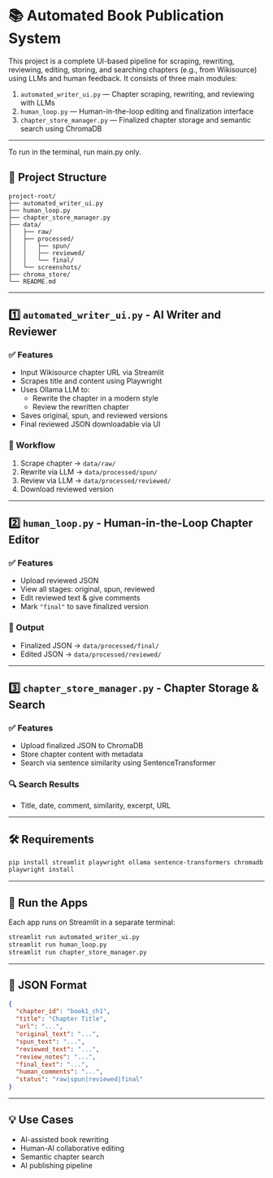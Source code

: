 
# 📚 Automated Book Publication System

This project is a complete UI-based pipeline for scraping, rewriting, reviewing, editing, storing, and searching chapters (e.g., from Wikisource) using LLMs and human feedback. It consists of three main modules:

1. `automated_writer_ui.py` — Chapter scraping, rewriting, and reviewing with LLMs  
2. `human_loop.py` — Human-in-the-loop editing and finalization interface  
3. `chapter_store_manager.py` — Finalized chapter storage and semantic search using ChromaDB

---
To run in the terminal, run main.py only.
## 📁 Project Structure

```
project-root/
├── automated_writer_ui.py
├── human_loop.py
├── chapter_store_manager.py
├── data/
│   ├── raw/
│   ├── processed/
│   │   ├── spun/
│   │   ├── reviewed/
│   │   └── final/
│   └── screenshots/
├── chroma_store/
└── README.md
```

---

## 1️⃣ `automated_writer_ui.py` - AI Writer and Reviewer

### ✅ Features

- Input Wikisource chapter URL via Streamlit
- Scrapes title and content using Playwright
- Uses Ollama LLM to:
  - Rewrite the chapter in a modern style
  - Review the rewritten chapter
- Saves original, spun, and reviewed versions
- Final reviewed JSON downloadable via UI

### 🔧 Workflow

1. Scrape chapter → `data/raw/`
2. Rewrite via LLM → `data/processed/spun/`
3. Review via LLM → `data/processed/reviewed/`
4. Download reviewed version

---

## 2️⃣ `human_loop.py` - Human-in-the-Loop Chapter Editor

### ✅ Features

- Upload reviewed JSON
- View all stages: original, spun, reviewed
- Edit reviewed text & give comments
- Mark `"final"` to save finalized version

### 🧭 Output

- Finalized JSON → `data/processed/final/`
- Edited JSON → `data/processed/reviewed/`

---

## 3️⃣ `chapter_store_manager.py` - Chapter Storage & Search

### ✅ Features

- Upload finalized JSON to ChromaDB
- Store chapter content with metadata
- Search via sentence similarity using SentenceTransformer

### 🔍 Search Results

- Title, date, comment, similarity, excerpt, URL

---

## 🛠️ Requirements

```bash
pip install streamlit playwright ollama sentence-transformers chromadb
playwright install
```

---

## 🚀 Run the Apps

Each app runs on Streamlit in a separate terminal:

```bash
streamlit run automated_writer_ui.py
streamlit run human_loop.py
streamlit run chapter_store_manager.py
```

---

## 💾 JSON Format

```json
{
  "chapter_id": "book1_ch1",
  "title": "Chapter Title",
  "url": "...",
  "original_text": "...",
  "spun_text": "...",
  "reviewed_text": "...",
  "review_notes": "...",
  "final_text": "...",
  "human_comments": "...",
  "status": "raw|spun|reviewed|final"
}
```

---

## 💡 Use Cases

- AI-assisted book rewriting
- Human-AI collaborative editing
- Semantic chapter search
- AI publishing pipeline
